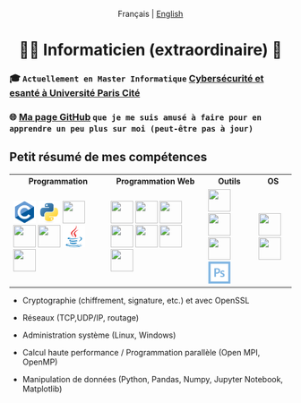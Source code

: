 <!--
**Chatodo/chatodo** is a ✨ _special_ ✨ repository because its `README.md` (this file) appears on your GitHub profile.

Here are some ideas to get you started:

- 🔭 I’m currently working on ...
- 🌱 I’m currently learning ...
- 👯 I’m looking to collaborate on ...
- 🤔 I’m looking for help with ...
- 💬 Ask me about ...
- 📫 How to reach me: ...
- 😄 Pronouns: ...
- ⚡ Fun fact: ...
-->
<p align="center">
  <span>Français</span> |
  <a href="https://github.com/Chatodo/chatodo/blob/main/README_EN.md">English</a>
</p>

<h1 align="center">👨‍💻 Informaticien (extraordinaire) 🧠</h1>

### 🎓 `Actuellement en Master Informatique` [Cybersécurité et esanté à Université Paris Cité](https://biomedicale.u-paris.fr/master-informatique/master-informatique-parcours-cybersecurite-et-esante/)


### 🌐 [Ma page GitHub](https://chatodo.github.io/) `que je me suis amusé à faire pour en apprendre un peu plus sur moi (peut-être pas à jour)`

## Petit résumé de mes compétences
<table>
  <tr>
    <th>Programmation</th>
    <th>Programmation Web</th>
    <th>Outils</th>
    <th>OS</th>
  </tr>
  <tr>
    <td>
			<img src="https://raw.githubusercontent.com/devicons/devicon/master/icons/c/c-original.svg" alt="c" width="40" height="40"/>
			<img src="https://raw.githubusercontent.com/devicons/devicon/master/icons/python/python-original.svg" alt="python" width="40" height="40"/>
      <img src="https://img.icons8.com/?size=256&id=9MJf0ngDwS8z&format=png" width="40" height="40"/>
      <img src="https://cdn.jsdelivr.net/gh/devicons/devicon/icons/matlab/matlab-original.svg" width="40" height="40"/>
      <img src="https://cdn.jsdelivr.net/gh/devicons/devicon/icons/postgresql/postgresql-original-wordmark.svg" width="40" height="40"/>
			<img src="https://raw.githubusercontent.com/devicons/devicon/master/icons/java/java-original.svg" alt="java" width="40" height="40"/>
      <img src="https://cdn.jsdelivr.net/gh/devicons/devicon/icons/ocaml/ocaml-plain.svg" width="40" height="40"/>
    </td>
    <td>
			<img width="40" height="40" src="https://cdn.jsdelivr.net/gh/devicons/devicon/icons/html5/html5-original.svg" /> 
			<img width="40" height="40" src="https://cdn.jsdelivr.net/gh/devicons/devicon/icons/css3/css3-plain.svg" />
      <img width="40" height="40" src="https://cdn.jsdelivr.net/gh/devicons/devicon/icons/bootstrap/bootstrap-plain.svg" />
			<img width="40" height="40" src="https://cdn.jsdelivr.net/gh/devicons/devicon/icons/jquery/jquery-plain-wordmark.svg" />
			<img width="40" height="40" src="https://cdn.jsdelivr.net/gh/devicons/devicon/icons/javascript/javascript-original.svg" />
			<img width="40" height="40" src="https://cdn.jsdelivr.net/gh/devicons/devicon/icons/php/php-plain.svg" />
      <img width="40" height="40" src="https://cdn.jsdelivr.net/gh/devicons/devicon/icons/wordpress/wordpress-plain.svg" />
		</td>
    <td> 
      <img src="https://cdn.jsdelivr.net/gh/devicons/devicon/icons/git/git-original.svg" width="40" height="40"/>
      <img src="https://cdn.jsdelivr.net/gh/devicons/devicon/icons/vscode/vscode-original.svg" width="40" height="40"/>
      <img src="https://cdn.jsdelivr.net/gh/devicons/devicon/icons/latex/latex-original.svg" width="40" height="40"/>
      <img src="https://raw.githubusercontent.com/devicons/devicon/v2.15.1/icons/photoshop/photoshop-line.svg" width="40" height="40"/>
		</td>
    <td>
			<img width="40" height="40" src="https://cdn.jsdelivr.net/gh/devicons/devicon/icons/ubuntu/ubuntu-plain-wordmark.svg" />
			<img width="40" height="40" src="https://cdn.jsdelivr.net/gh/devicons/devicon/icons/windows8/windows8-original.svg" />
		</td>
  </tr>
</table>

- Cryptographie (chiffrement, signature, etc.) et avec OpenSSL

- Réseaux (TCP,UDP/IP, routage)

- Administration système (Linux, Windows)

- Calcul haute performance / Programmation parallèle (Open MPI, OpenMP)

- Manipulation de données (Python, Pandas, Numpy, Jupyter Notebook, Matplotlib)